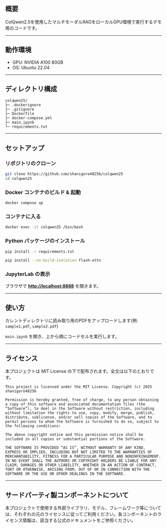 ## 概要

ColQwen2.5を使用したマルチモーダルRAGをローカルGPU環境で実行するデモ用のコードです。

---

## 動作環境

* GPU: NVIDIA A100 80GB
* OS: Ubuntu 22.04

---

## ディレクトリ構成

```
colqwen25/
├─ .dockerignore
├─ .gitignore
├─ Dockerfile
├─ docker-compose.yml
├─ main.ipynb
└─ requirements.txt
```

---

## セットアップ

### リポジトリのクローン

```bash
git clone https://github.com/shanigoro48256/colqwen25
cd colqwen25
```

### Docker コンテナのビルド & 起動

```bash
docker compose up
```

### コンテナに入る

```bash
docker exec -it colqwen25 /bin/bash
```

### Python パッケージのインストール

```bash
pip install -r requirements.txt

pip install --no-build-isolation flash-attn
```

### JupyterLab の表示

ブラウザで **[http://localhost:8888](http://localhost:8888)** を開きます。

---

## 使い方

カレントディレクトリに読み取り用のPDFをアップロードします(例: `sample1.pdf`, `sample2.pdf`)
 
`main.ipynb` を開き、上から順にコードセルを実行します。

---

## ライセンス

本プロジェクトは MIT License の下で配布されます。全文は以下のとおりです。

```
This project is licensed under the MIT License. Copyright (c) 2025 shanigoro48256

Permission is hereby granted, free of charge, to any person obtaining a copy of this software and associated documentation files (the “Software”), to deal in the Software without restriction, including without limitation the rights to use, copy, modify, merge, publish, distribute, sublicense, and/or sell copies of the Software, and to permit persons to whom the Software is furnished to do so, subject to the following conditions:

The above copyright notice and this permission notice shall be included in all copies or substantial portions of the Software.

THE SOFTWARE IS PROVIDED “AS IS”, WITHOUT WARRANTY OF ANY KIND, EXPRESS OR IMPLIED, INCLUDING BUT NOT LIMITED TO THE WARRANTIES OF MERCHANTABILITY, FITNESS FOR A PARTICULAR PURPOSE AND NONINFRINGEMENT. IN NO EVENT SHALL THE AUTHORS OR COPYRIGHT HOLDERS BE LIABLE FOR ANY CLAIM, DAMAGES OR OTHER LIABILITY, WHETHER IN AN ACTION OF CONTRACT, TORT OR OTHERWISE, ARISING FROM, OUT OF OR IN CONNECTION WITH THE SOFTWARE OR THE USE OR OTHER DEALINGS IN THE SOFTWARE.
```

---

## サードパーティ製コンポーネントについて

本プロジェクトで使用する外部ライブラリ、モデル、フレームワーク等については、それぞれの元のライセンスに従ってご利用ください。各コンポーネントのライセンス情報は、該当する公式のドキュメントをご参照ください。
